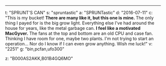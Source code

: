 ---
t: "SPRUNT'S CAN"
s: "spruntastic"
a: "SPRUNTastic"
d: "2016-07-11"
c: "This is my bucket! <strong>There are many like it, but this one is mine. </strong>The only thing I payed for is the big grow light. Everything else I've had around the house for years, like the metal garbage can. <strong>I feel like a motivated MacGyver.</strong> The fans at the top and bottom are an old CPU and case fan. Thinking I have room for one, maybe two plants.  I'm not trying to start an operation... Nor do I know if I can even grow anything. Wish me luck!"
v: "2251"
g: "bin,pcfan,ufo300"

z: "B000AS2AKK,B01B4GQ6MO"
